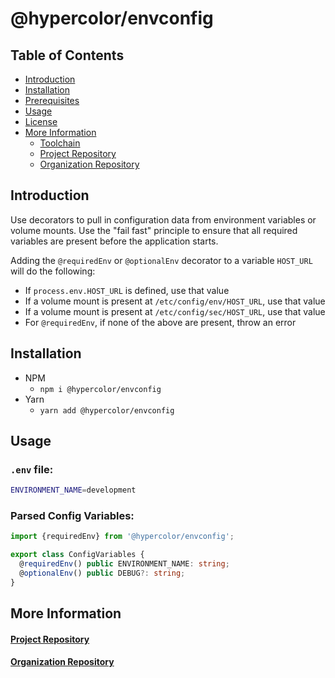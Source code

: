 # @hypercolor/envconfig

## Table of Contents
- [Introduction](#introduction)
- [Installation](#installation)
- [Prerequisites](#prerequisites)
- [Usage](#usage)
- [License](LICENSE)
- [More Information](#more-information)
    - [Toolchain](#toolchain)
    - [Project Repository](#project-repository)
    - [Organization Repository](#organization-repository)

## Introduction
Use decorators to pull in configuration data from environment variables or volume mounts. Use the "fail fast" principle to ensure that all required variables are present before the application starts.

Adding the `@requiredEnv` or `@optionalEnv` decorator to a variable `HOST_URL` will do the following:
* If `process.env.HOST_URL` is defined, use that value
* If a volume mount is present at `/etc/config/env/HOST_URL`, use that value
* If a volume mount is present at `/etc/config/sec/HOST_URL`, use that value
* For `@requiredEnv`, if none of the above are present, throw an error

## Installation
- NPM
    - `npm i @hypercolor/envconfig`
- Yarn
    - `yarn add @hypercolor/envconfig`

## Usage
### `.env` file:
``` bash
ENVIRONMENT_NAME=development
```
### Parsed Config Variables:
```typescript
import {requiredEnv} from '@hypercolor/envconfig';

export class ConfigVariables {
  @requiredEnv() public ENVIRONMENT_NAME: string;
  @optionalEnv() public DEBUG?: string;
}

```


## More Information

#### [Project Repository](https://github.com/hypercolor/envconfig)

#### [Organization Repository](https://github.com/hypercolor/)
